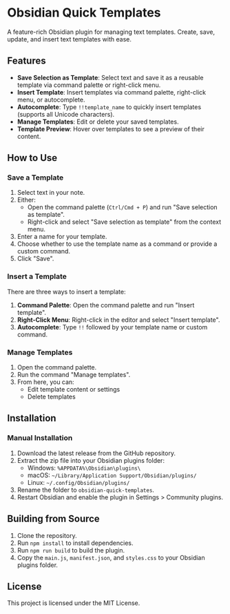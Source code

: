 # Obsidian Quick Templates

A feature-rich Obsidian plugin for managing text templates. Create, save, update, and insert text templates with ease.

## Features

- **Save Selection as Template**: Select text and save it as a reusable template via command palette or right-click menu.
- **Insert Template**: Insert templates via command palette, right-click menu, or autocomplete.
- **Autocomplete**: Type `!!template_name` to quickly insert templates (supports all Unicode characters).
- **Manage Templates**: Edit or delete your saved templates.
- **Template Preview**: Hover over templates to see a preview of their content.

## How to Use

### Save a Template

1. Select text in your note.
2. Either:
   - Open the command palette (`Ctrl/Cmd + P`) and run "Save selection as template".
   - Right-click and select "Save selection as template" from the context menu.
3. Enter a name for your template.
4. Choose whether to use the template name as a command or provide a custom command.
5. Click "Save".

### Insert a Template

There are three ways to insert a template:

1. **Command Palette**: Open the command palette and run "Insert template".
2. **Right-Click Menu**: Right-click in the editor and select "Insert template".
3. **Autocomplete**: Type `!!` followed by your template name or custom command.

### Manage Templates

1. Open the command palette.
2. Run the command "Manage templates".
3. From here, you can:
   - Edit template content or settings
   - Delete templates


## Installation

### Manual Installation

1. Download the latest release from the GitHub repository.
2. Extract the zip file into your Obsidian plugins folder:
   - Windows: `%APPDATA%\Obsidian\plugins\`
   - macOS: `~/Library/Application Support/Obsidian/plugins/`
   - Linux: `~/.config/Obsidian/plugins/`
3. Rename the folder to `obsidian-quick-templates`.
4. Restart Obsidian and enable the plugin in Settings > Community plugins.

## Building from Source

1. Clone the repository.
2. Run `npm install` to install dependencies.
3. Run `npm run build` to build the plugin.
4. Copy the `main.js`, `manifest.json`, and `styles.css` to your Obsidian plugins folder.

## License

This project is licensed under the MIT License. 

